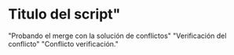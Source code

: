 # Titulo del script" 
"Probando el merge con la solución de conflictos"
"Verificación del conflicto"
"Conflicto verificación."
